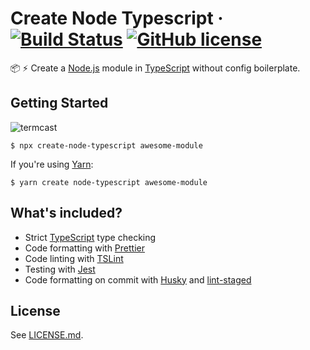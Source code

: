 # Create Node Typescript &middot; [![Build Status](https://travis-ci.com/kevinpollet/create-node-typescript.svg?token=tSMJcyr4W5f93JMvoe6S&branch=master)](https://travis-ci.com/kevinpollet/create-node-typescript) [![GitHub license](https://img.shields.io/badge/license-MIT-blue.svg)](./LICENSE.md)

📦 ⚡ Create a [Node.js][1] module in [TypeScript][2] without config boilerplate.

## Getting Started

![termcast](https://cdn.jsdelivr.net/gh/kevinpollet/create-node-typescript@master/termcast.svg)

```shell
$ npx create-node-typescript awesome-module
```

If you're using [Yarn][8]:

```shell
$ yarn create node-typescript awesome-module
```

## What's included?

- Strict [TypeScript][2] type checking
- Code formatting with [Prettier][3]
- Code linting with [TSLint][4]
- Testing with [Jest][5]
- Code formatting on commit with [Husky][6] and [lint-staged][7]

## License

See [LICENSE.md](./LICENSE.md).

[1]: https://nodejs.org/en/
[2]: https://www.typescriptlang.org/
[3]: https://prettier.io/
[4]: https://palantir.github.io/tslint/
[5]: https://jestjs.io/
[6]: https://github.com/typicode/husky
[7]: https://github.com/okonet/lint-staged
[8]: https://yarnpkg.com/en/
